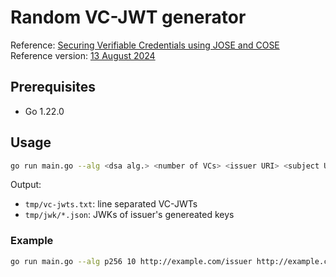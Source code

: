 # Random VC-JWT generator

Reference: [Securing Verifiable Credentials using JOSE and COSE](https://www.w3.org/TR/vc-jose-cose/)  
Reference version: [13 August 2024](https://www.w3.org/TR/2024/CRD-vc-jose-cose-20240813/)

## Prerequisites
- Go 1.22.0

## Usage
```bash
go run main.go --alg <dsa alg.> <number of VCs> <issuer URI> <subject URI> 
```

Output:
 - `tmp/vc-jwts.txt`: line separated VC-JWTs
 - `tmp/jwk/*.json`: JWKs of issuer's genereated keys

### Example
```bash
go run main.go --alg p256 10 http://example.com/issuer http://example.com/subject
```